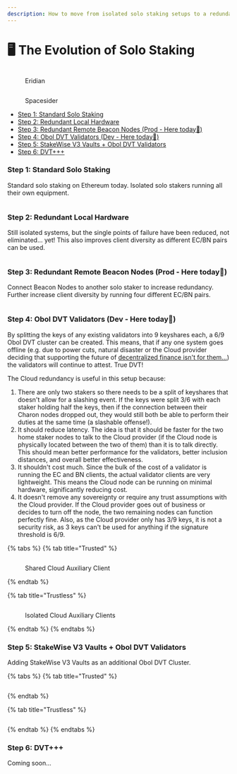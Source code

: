 ```yaml
---
description: How to move from isolated solo staking setups to a redundant DVT system.
---
```


# 🖥 The Evolution of Solo Staking

<div>

<figure><img src="https://raw.githubusercontent.com/DVStakers/docs/main/.gitbook/assets/Eridian.png" alt=""><figcaption><p>Eridian</p></figcaption></figure>

 

<figure><img src=".gitbook/assets/Spacesider.png" alt=""><figcaption><p>Spacesider</p></figcaption></figure>

</div>

* [Step 1: Standard Solo Staking](the-evolution-of-solo-staking.md#step-1-standard-solo-staking)
* [Step 2: Redundant Local Hardware](the-evolution-of-solo-staking.md#step-2-redundant-local-hardware)
* [Step 3: Redundant Remote Beacon Nodes (Prod - Here today📍)](the-evolution-of-solo-staking.md#step-3-redundant-remote-beacon-nodes-prod-here-today)
* [Step 4: Obol DVT Validators (Dev - Here today📍)](the-evolution-of-solo-staking.md#step-4-obol-dvt-validators-dev-here-today)
* [Step 5: StakeWise V3 Vaults + Obol DVT Validators](the-evolution-of-solo-staking.md#step-5-stakewise-v3-vaults-+-obol-dvt-validators)
* [Step 6: DVT+++](the-evolution-of-solo-staking.md#step-6-dvt+++)

### Step 1: Standard Solo Staking

Standard solo staking on Ethereum today. Isolated solo stakers running all their own equipment.

<figure><img src=".gitbook/assets/image (2).png" alt=""><figcaption></figcaption></figure>

### Step 2: Redundant Local Hardware

Still isolated systems, but the single points of failure have been reduced, not eliminated... yet! This also improves client diversity as different EC/BN pairs can be used.

<figure><img src=".gitbook/assets/image (3).png" alt=""><figcaption></figcaption></figure>

### Step 3: Redundant Remote Beacon Nodes (Prod - Here today📍)

Connect Beacon Nodes to another solo staker to increase redundancy. Further increase client diversity by running four different EC/BN pairs.

<figure><img src=".gitbook/assets/image (1).png" alt=""><figcaption></figcaption></figure>

### Step 4: Obol DVT Validators (Dev - Here today📍)

By splitting the keys of any existing validators into 9 keyshares each, a 6/9 Obol DVT cluster can be created. This means, that if any one system goes offline (e.g. due to power cuts, natural disaster or the Cloud provider deciding that supporting the future of [decentralized finance isn't for them...](https://www.coindesk.com/business/2022/08/26/ethereum-could-get-kicked-off-cloud-host-that-powers-10-of-crypto-network/)) the validators will continue to attest. True DVT!

The Cloud redundancy is useful in this setup because:

1. There are only two stakers so there needs to be a split of keyshares that doesn't allow for a slashing event. If the keys were split 3/6 with each staker holding half the keys, then if the connection between their Charon nodes dropped out, they would still both be able to perform their duties at the same time (a slashable offense!).
2. It should reduce latency. The idea is that it should be faster for the two home staker nodes to talk to the Cloud provider (if the Cloud node is physically located between the two of them) than it is to talk directly. This should mean better performance for the validators, better inclusion distances, and overall better effectiveness.
3. It shouldn't cost much. Since the bulk of the cost of a validator is running the EC and BN clients, the actual validator clients are very lightweight. This means the Cloud node can be running on minimal hardware, significantly reducing cost.
4. It doesn't remove any sovereignty or require any trust assumptions with the Cloud provider. If the Cloud provider goes out of business or decides to turn off the node, the two remaining nodes can function perfectly fine. Also, as the Cloud provider only has 3/9 keys, it is not a security risk, as 3 keys can't be used for anything if the signature threshold is 6/9.

{% tabs %}
{% tab title="Trusted" %}
<figure><img src=".gitbook/assets/image (8) (1).png" alt=""><figcaption><p>Shared Cloud Auxiliary Client</p></figcaption></figure>
{% endtab %}

{% tab title="Trustless" %}
<figure><img src=".gitbook/assets/image (9).png" alt=""><figcaption><p>Isolated Cloud Auxiliary Clients</p></figcaption></figure>
{% endtab %}
{% endtabs %}

### Step 5: StakeWise V3 Vaults + Obol DVT Validators

Adding StakeWise V3 Vaults as an additional Obol DVT Cluster.

{% tabs %}
{% tab title="Trusted" %}
<figure><img src=".gitbook/assets/image (4).png" alt=""><figcaption></figcaption></figure>
{% endtab %}

{% tab title="Trustless" %}
<figure><img src=".gitbook/assets/image (7).png" alt=""><figcaption></figcaption></figure>
{% endtab %}
{% endtabs %}

### Step 6: DVT+++

Coming soon...

